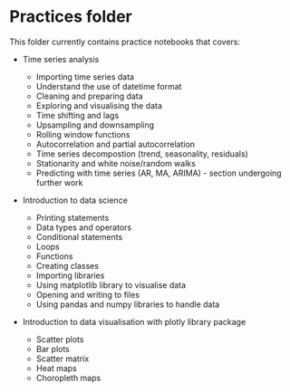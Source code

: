 # Practices folder

This folder currently contains practice notebooks that covers:

* Time series analysis
  * Importing time series data
  * Understand the use of datetime format
  * Cleaning and preparing data
  * Exploring and visualising the data
  * Time shifting and lags
  * Upsampling and downsampling
  * Rolling window functions
  * Autocorrelation and partial autocorrelation
  * Time series decompostion (trend, seasonality, residuals)
  * Stationarity and white noise/random walks
  * Predicting with time series (AR, MA, ARIMA) - section undergoing further work
  
* Introduction to data science
  * Printing statements
  * Data types and operators
  * Conditional statements
  * Loops
  * Functions
  * Creating classes
  * Importing libraries
  * Using matplotlib library to visualise data
  * Opening and writing to files
  * Using pandas and numpy libraries to handle data 
 
* Introduction to data visualisation with plotly library package
  * Scatter plots
  * Bar plots
  * Scatter matrix
  * Heat maps
  * Choropleth maps 
 
